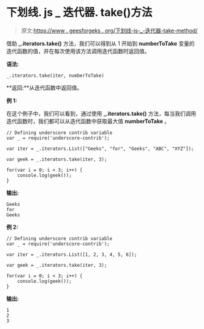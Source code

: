 # 下划线. js _ 迭代器. take()方法

> 原文:[https://www . geesforgeks . org/下划线-js-_-迭代器-take-method/](https://www.geeksforgeeks.org/underscore-js-_-iterators-take-method/)

借助 **_.iterators.take()** 方法，我们可以得到从 1 开始到 **numberToTake** 变量的迭代函数的值，并在每次使用该方法调用迭代函数时返回值。

**语法:**

```
_.iterators.take(iter, numberToTake)
```

**返回:**从迭代函数中返回值。

**例 1:**

在这个例子中，我们可以看到，通过使用 **_.iterators.take()** 方法，每当我们调用迭代函数时，我们都可以从迭代函数中获取最大值 **numberToTake** 。

```
// Defining underscore contrib variable 
var _ = require('underscore-contrib');

var iter = _.iterators.List(["Geeks", "for", "Geeks", "ABC", "XYZ"]);

var geek = _.iterators.take(iter, 3);

for(var i = 0; i < 3; i++) {
    console.log(geek());
}
```

**输出:**

```
Geeks
for
Geeks
```

**例 2:**

```
// Defining underscore contrib variable 
var _ = require('underscore-contrib');

var iter = _.iterators.List([1, 2, 3, 4, 5, 6]);

var geek = _.iterators.take(iter, 3);

for(var i = 0; i < 3; i++) {
    console.log(geek());
}
```

**输出:**

```
1
2
3
```